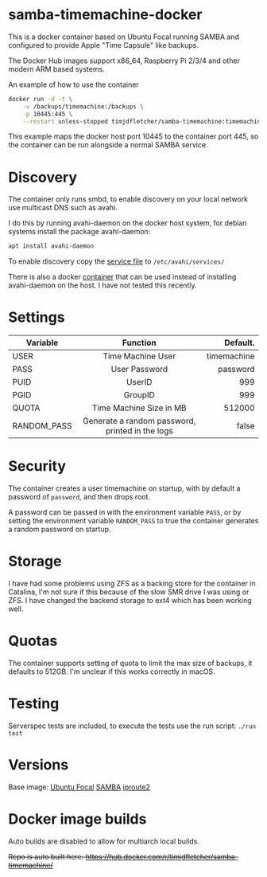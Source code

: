 # samba-timemachine-docker

This is a docker container based on Ubuntu Focal running SAMBA and configured to provide Apple "Time Capsule" like backups.

The Docker Hub images support x86_64, Raspberry Pi 2/3/4 and other modern ARM based systems.

An example of how to use the container

```bash
docker run -d -t \
    -v /backups/timemachine:/backups \
    -p 10445:445 \
    --restart unless-stopped timjdfletcher/samba-timemachine:timemachine-v2.4
```

This example maps the docker host port 10445 to the container port 445, so the container can be run alongside a normal SAMBA service.

# Discovery

The container only runs smbd, to enable discovery on your local network use multicast DNS such as avahi.  

I do this by running avahi-daemon on the docker host system, for debian systems install the package avahi-daemon: 

```bash
apt install avahi-daemon
```

To enable discovery copy the [service file](timemachine.service) to `/etc/avahi/services/`

There is also a docker [container](https://hub.docker.com/r/solidnerd/avahi) that can be used instead of installing avahi-daemon on the host. 
I have not tested this recently. 

# Settings

| Variable    | Function                                        | Default.    |
| ------------|:-----------------------------------------------:|------------:|
| USER        | Time Machine User                               | timemachine |
| PASS        | User Password                                   | password    |
| PUID        | UserID                                          | 999         |
| PGID        | GroupID                                         | 999         |
| QUOTA       | Time Machine Size in MB                         | 512000      |
| RANDOM_PASS | Generate a random password, printed in the logs | false       |

# Security

The container creates a user timemachine on startup, with by default a password of `password`, and then drops root.

A password can be passed in with the environment variable `PASS`, or by setting the environment variable `RANDOM_PASS` to true the container generates a random password on startup.

# Storage

I have had some problems using ZFS as a backing store for the container in Catalina, I'm not sure if this because of the slow SMR drive I was using or ZFS.
I have changed the backend storage to ext4 which has been working well.

# Quotas

The container supports setting of quota to limit the max size of backups, it defaults to 512GB.
I'm unclear if this works correctly in macOS.

# Testing

Serverspec tests are included, to execute the tests use the run script: `./run test`

# Versions

Base image: [Ubuntu Focal](https://hub.docker.com/_/ubuntu?tab=tags&page=1&name=focal)
[SAMBA](https://packages.ubuntu.com/focal/samba)
[iproute2](https://packages.ubuntu.com/focal/iproute2)

# Docker image builds

Auto builds are disabled to allow for multiarch local builds.

~~Repo is auto built here: https://hub.docker.com/r/timjdfletcher/samba-timemachine/~~
